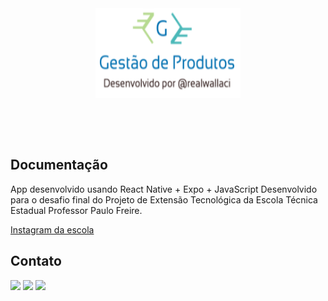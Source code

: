 <br />
<br />

<p align="center">
  <a>
    <img src="https://github.com/codewallaci/eteppf-pet-desafiofinal-app/blob/master/imgs/logo.png" alt="logo" width="232" height="144">
  </a>
</p>

<br />

<p align="center">

</p>

<br />

## Documentação

App desenvolvido usando React Native + Expo + JavaScript
Desenvolvido para o desafio final do Projeto de Extensão Tecnológica 
da Escola Técnica Estadual Professor Paulo Freire.

[Instagram da escola](https://instagram.com/eteprofpaulofreire)


## Contato
<div> 
  <a href="https://instagram.com/realwallaci" target="_blank"><img src="https://img.shields.io/badge/-Instagram-%23E4405F?style=for-the-badge&logo=instagram&logoColor=white" target="_blank"></a>
  <a href = "mailto:wallaci.contato@gmail.com"><img src="https://img.shields.io/badge/-Gmail-%23333?style=for-the-badge&logo=gmail&logoColor=white" target="_blank"></a>
  <a href="https://www.linkedin.com/in/realwallaci" target="_blank"><img src="https://img.shields.io/badge/-LinkedIn-%230077B5?style=for-the-badge&logo=linkedin&logoColor=white" target="_blank"></a> 
 
</div>